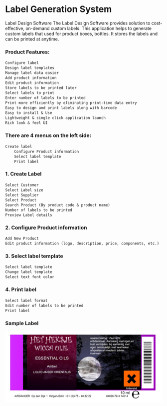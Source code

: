 # Label Generation System

Label Design Software
	The Label Design Software provides solution to cost-effective, on-demand custom labels. This application helps to generate custom labels that used for product boxes, bottles. It stores the labels and can be printed at anytime.

### Product Features:
	Configure label
	Design label templates
	Manage label data easier
	Add product information
	Edit product information
	Store labels to be printed later
	Select labels to print
	Enter number of labels to be printed
	Print more efficiently by eliminating print-time data entry
	Easy to design and print labels along with barcode
	Easy to install & Use
	Lightweight & single click application launch
	Rich look & feel UI

### There are 4 menus on the left side:
	Create label
      	Configure Product information 
      	Select label template
      	Print label

### 1. Create Label
	Select Customer
	Select Label size
	Select Supplier
	Select Product
	Search Product (By product code & product name)
	Number of labels to be printed
	Preview Label details

### 2. Configure Product information
 	Add New Product
	Edit product information (logo, description, price, components, etc.)

### 3. Select label template
	Select label template
	Change label template
	Select text font color

### 4. Print label
	Select label format
	Edit number of labels to be printed 
	Print label

### Sample Label

<img src="https://github.com/aisuresh/label-generation-system/blob/master/label_sample_csharp.jpg">
